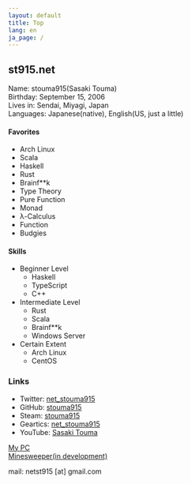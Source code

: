 ```yaml
---
layout: default
title: Top
lang: en
ja_page: /
---
```


## st915.net

Name: stouma915(Sasaki Touma)<br>
Birthday: September 15, 2006<br>
Lives in: Sendai, Miyagi, Japan<br>
Languages: Japanese(native), English(US, just a little)
#### Favorites
- Arch Linux
- Scala
- Haskell
- Rust
- Brainf\*\*k
- Type Theory
- Pure Function
- Monad
- λ-Calculus
- Function
- Budgies

#### Skills
- Beginner Level
  - Haskell
  - TypeScript
  - C++
- Intermediate Level
  - Rust
  - Scala
  - Brainf\*\*k
  - Windows Server
- Certain Extent
  - Arch Linux
  - CentOS

### Links
* Twitter: [net_stouma915](https://twitter.com/net_stouma915)
* GitHub: [stouma915](https://github.com/stouma915)
* Steam: [stouma915](https://steamcommunity.com/profiles/76561199242758778)
* Geartics: [net_stouma915](https://www.geartics.com/net_stouma915)
* YouTube: [Sasaki Touma](https://www.youtube.com/channel/UCJmPPeZmL-OC03-zSb2Dcwg)

[My PC](/pcs/en/)<br>
[Minesweeper(in development)](https://stouma915.github.io/minesweeper/)

mail: netst915 \[at] gmail.com
